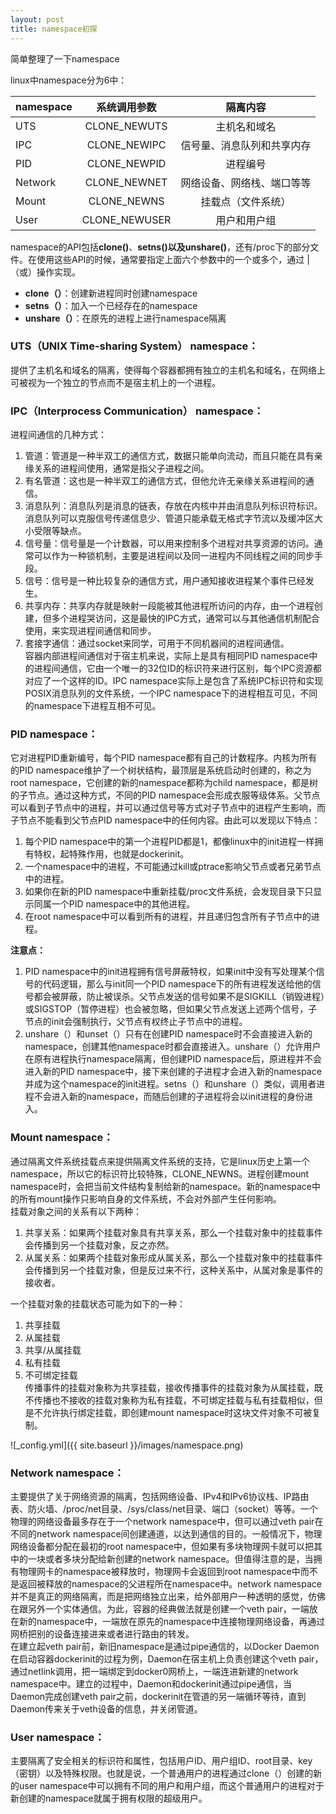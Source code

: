 ```yaml
---
layout: post
title: namespace初探
---
```


简单整理了一下namespace

linux中namespace分为6中：<br />

|namespace   |  系统调用参数       |隔离内容                              |
|------------|:-------------------:|:------------------------------------:|
|UTS         |  CLONE_NEWUTS       |主机名和域名                          |
|IPC         |  CLONE_NEWIPC       |信号量、消息队列和共享内存            |
|PID         |  CLONE_NEWPID       |进程编号                              |
|Network     |  CLONE_NEWNET       |网络设备、网络栈、端口等等            |
|Mount       |  CLONE_NEWNS        |挂载点（文件系统）                    |
|User        |  CLONE_NEWUSER      |用户和用户组                          |


namespace的API包括**clone()**、**setns()**以及**unshare()**，还有/proc下的部分文件。在使用这些API的时候，通常要指定上面六个参数中的一个或多个，通过 | （或）操作实现。<br />
- **clone（）**：创建新进程同时创建namespace<br />
- **setns（）**：加入一个已经存在的namespace<br />
- **unshare（）**：在原先的进程上进行namespace隔离<br />

### UTS（UNIX Time-sharing System） namespace：

提供了主机名和域名的隔离，使得每个容器都拥有独立的主机名和域名，在网络上可被视为一个独立的节点而不是宿主机上的一个进程。

### IPC（Interprocess Communication） namespace：

进程间通信的几种方式：<br />
1. 管道：管道是一种半双工的通信方式，数据只能单向流动，而且只能在具有亲缘关系的进程间使用，通常是指父子进程之间。<br />
2. 有名管道：这也是一种半双工的通信方式，但他允许无亲缘关系进程间的通信。<br />
3. 消息队列：消息队列是消息的链表，存放在内核中并由消息队列标识符标识。消息队列可以克服信号传递信息少、管道只能承载无格式字节流以及缓冲区大小受限等缺点。<br />
4. 信号量：信号量是一个计数器，可以用来控制多个进程对共享资源的访问。通常可以作为一种锁机制，主要是进程间以及同一进程内不同线程之间的同步手段。<br />
5. 信号：信号是一种比较复杂的通信方式，用户通知接收进程某个事件已经发生。<br />
6. 共享内存：共享内存就是映射一段能被其他进程所访问的内存，由一个进程创建，但多个进程哭访问，这是最快的IPC方式，通常可以与其他通信机制配合使用，来实现进程间通信和同步。<br />
7. 套接字通信：通过socket来同学，可用于不同机器间的进程间通信。<br />
容器内部进程间通信对于宿主机来说，实际上是具有相同PID namespace中的进程间通信，它由一个唯一的32位ID的标识符来进行区别，每个IPC资源都对应了一个这样的ID。IPC namespace实际上是包含了系统IPC标识符和实现POSIX消息队列的文件系统，一个IPC namespace下的进程相互可见，不同的namespace下进程互相不可见。<br />

### PID namespace：

它对进程PID重新编号，每个PID namespace都有自己的计数程序。内核为所有的PID namespace维护了一个树状结构，最顶层是系统启动时创建的，称之为root namespace，它创建的新的namespace都称为child namespace，都是树的子节点。通过这种方式，不同的PID namespace会形成衣服等级体系。父节点可以看到子节点中的进程，并可以通过信号等方式对子节点中的进程产生影响，而子节点不能看到父节点PID namespace中的任何内容。由此可以发现以下特点：<br />
1. 每个PID namespace中的第一个进程PID都是1，都像linux中的init进程一样拥有特权，起特殊作用，也就是dockerinit。<br />
2. 一个namespace中的进程，不可能通过kill或ptrace影响父节点或者兄弟节点中的进程。<br />
3. 如果你在新的PID namespace中重新挂载/proc文件系统，会发现目录下只显示同属一个PID namespace中的其他进程。<br />
4. 在root namespace中可以看到所有的进程，并且递归包含所有子节点中的进程。<br />

**注意点：**<br />
1. PID namespace中的init进程拥有信号屏蔽特权，如果init中没有写处理某个信号的代码逻辑，那么与init同一个PID namespace下的所有进程发送给他的信号都会被屏蔽，防止被误杀。父节点发送的信号如果不是SIGKILL（销毁进程）或SIGSTOP（暂停进程）也会被忽略，但如果父节点发送上述两个信号，子节点的init会强制执行，父节点有权终止子节点中的进程。<br />
2. unshare（）和unset（）只有在创建PID namespace时不会直接进入新的namespace，创建其他namespace时都会直接进入。unshare（）允许用户在原有进程执行namespace隔离，但创建PID namespace后，原进程并不会进入新的PID namespace中，接下来创建的子进程才会进入新的namespace并成为这个namespace的init进程。setns（）和unshare（）类似，调用者进程不会进入新的namespace，而随后创建的子进程将会以init进程的身份进入。<br />

### Mount namespace：

通过隔离文件系统挂载点来提供隔离文件系统的支持，它是linux历史上第一个namespace，所以它的标识符比较特殊，CLONE_NEWNS。进程创建mount namespace时，会把当前文件结构复制给新的namespace。新的namespace中的所有mount操作只影响自身的文件系统，不会对外部产生任何影响。<br />
挂载对象之间的关系有以下两种：<br />
1. 共享关系：如果两个挂载对象具有共享关系，那么一个挂载对象中的挂载事件会传播到另一个挂载对象，反之亦然。<br />
2. 从属关系：如果两个挂载对象形成从属关系，那么一个挂载对象中的挂载事件会传播到另一个挂载对象，但是反过来不行，这种关系中，从属对象是事件的接收者。<br />

一个挂载对象的挂载状态可能为如下的一种：<br />
1. 共享挂载<br />
2. 从属挂载<br />
3. 共享/从属挂载<br />
4. 私有挂载<br />
5. 不可绑定挂载<br />
传播事件的挂载对象称为共享挂载，接收传播事件的挂载对象为从属挂载，既不传播也不接收的挂载对象称为私有挂载，不可绑定挂载与私有挂载相似，但是不允许执行绑定挂载，即创建mount namespace时这块文件对象不可被复制。<br />

![_config.yml]({{ site.baseurl }}/images/namespace.png)

### Network namespace：

主要提供了关于网络资源的隔离，包括网络设备、IPv4和IPv6协议栈、IP路由表、防火墙、/proc/net目录、/sys/class/net目录、端口（socket）等等。一个物理的网络设备最多存在于一个network namespace中，但可以通过veth pair在不同的network namespace间创建通道，以达到通信的目的。一般情况下，物理网络设备都分配在最初的root namespace中，但如果有多块物理网卡就可以把其中的一块或者多块分配给新创建的network namespace。但值得注意的是，当拥有物理网卡的namespace被释放时，物理网卡会返回到root namespace中而不是返回被释放的namespace的父进程所在namespace中。network namespace并不是真正的网络隔离，而是把网络独立出来，给外部用户一种透明的感觉，仿佛在跟另外一个实体通信。为此，容器的经典做法就是创建一个veth pair，一端放在新的namespace中，一端放在原先的namespace中连接物理网络设备，再通过网桥把别的设备连接进来或者进行路由的转发。<br />
在建立起veth pair前，新旧namespace是通过pipe通信的，以Docker Daemon在启动容器dockerinit的过程为例，Daemon在宿主机上负责创建这个veth pair，通过netlink调用，把一端绑定到docker0网桥上，一端连进新建的network namespace中。建立的过程中，Daemon和dockerinit通过pipe通信，当Daemon完成创建veth pair之前，dockerinit在管道的另一端循环等待，直到Daemon传来关于veth设备的信息，并关闭管道。<br />

### User namespace：

主要隔离了安全相关的标识符和属性，包括用户ID、用户组ID、root目录、key（密钥）以及特殊权限。也就是说，一个普通用户的进程通过clone（）创建的新的user namespace中可以拥有不同的用户和用户组，而这个普通用户的进程对于新创建的namespace就属于拥有权限的超级用户。
